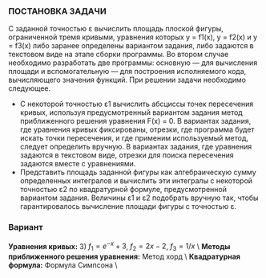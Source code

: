 ### ПОСТАНОВКА ЗАДАЧИ
С заданной точностью ε вычислить площадь плоской фигуры, ограниченной тремя кривыми, уравнения
которых y = f1(x), y = f2(x) и y = f3(x) либо заранее определены вариантом задания, либо задаются в текстовом
виде на этапе сборки программы. Во втором случае необходимо разработать две программы: основную — для
вычисления площади и вспомогательную — для построения исполняемого кода, вычисляющего значения
функций.
При решении задачи необходимо следующее.
- С некоторой точностью ε1 вычислить абсциссы точек пересечения кривых, используя предусмотренный
вариантом задания метод приближенного решения уравнения F(x) = 0. В вариантах задания, где
уравнения кривых фиксированы, отрезки, где программа будет искать точки пересечения, и где
применим используемый метод, следует определить вручную. В вариантах задания, где уравнения
задаются в текстовом виде, отрезки для поиска пересечения задаются вместе с уравнениями.
- Представить площадь заданной фигуры как алгебраическую сумму определенных интегралов и
вычислить эти интегралы с некоторой точностью ε2 по квадратурной формуле, предусмотренной
вариантом задания.
Величины ε1 и ε2 подобрать вручную так, чтобы гарантировалось вычисление площади фигуры с
точностью ε.

### Вариант
**Уравнения кривых:** 3) $f_1 = e^{-x} + 3$, $f_2 = 2x - 2$, $f_3 = 1/x$ \\
**Методы приближенного решения уравнения:** Метод хорд	\\
**Квадратурная формула:** Формула Симпсона \\
